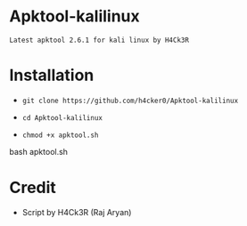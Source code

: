 # Apktool-kalilinux

`Latest apktool 2.6.1 for kali linux by H4Ck3R`

# Installation

* `git clone https://github.com/h4cker0/Apktool-kalilinux`

* `cd Apktool-kalilinux`

* `chmod +x apktool.sh`

bash apktool.sh

# Credit

* Script by H4Ck3R (Raj Aryan)

